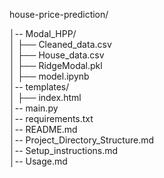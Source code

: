 house-price-prediction/

│-- Modal_HPP/             
│   ├── Cleaned_data.csv  
│   ├── House_data.csv     
│   ├── RidgeModal.pkl  
│   ├── model.ipynb                
│-- templates/             
│   ├── index.html         
│-- main.py  
│-- requirements.txt       
│-- README.md    
│-- Project_Directory_Structure.md  
│-- Setup_instructions.md  
│-- Usage.md  
